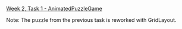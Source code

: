 <a href="https://github.com/HackBulgaria/Android-1/tree/master/week2/1-AnimatedPuzzleGame">Week 2, Task 1 - AnimatedPuzzleGame<a>

Note: The puzzle from the previous task is reworked with GridLayout.
